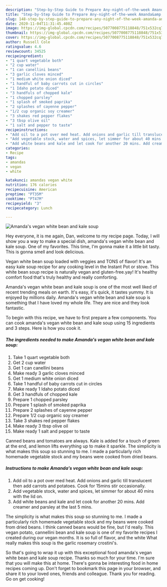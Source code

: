 ```yaml
---
description: "Step-by-Step Guide to Prepare Any-night-of-the-week Amanda&amp;#39;s vegan white bean and kale soup"
title: "Step-by-Step Guide to Prepare Any-night-of-the-week Amanda&amp;#39;s vegan white bean and kale soup"
slug: 148-step-by-step-guide-to-prepare-any-night-of-the-week-amanda-and-39-s-vegan-white-bean-and-kale-soup
date: 2020-11-04T11:31:45.408Z
image: https://img-global.cpcdn.com/recipes/5077008775118848/751x532cq70/amandas-vegan-white-bean-and-kale-soup-recipe-main-photo.jpg
thumbnail: https://img-global.cpcdn.com/recipes/5077008775118848/751x532cq70/amandas-vegan-white-bean-and-kale-soup-recipe-main-photo.jpg
cover: https://img-global.cpcdn.com/recipes/5077008775118848/751x532cq70/amandas-vegan-white-bean-and-kale-soup-recipe-main-photo.jpg
author: Russell Cole
ratingvalue: 4.6
reviewcount: 34525
recipeingredient:
- "1 quart vegetable both"
- "2 cup water"
- "1 can canellini beans"
- "3 garlic cloves minced"
- "1 medium white onion diced"
- "1 handful of baby carrots cut in circles"
- "1 Idaho potato diced"
- "3 handfuls of chopped kale"
- "1 chopped parsley"
- "1 splash of smoked paprika"
- "2 splashes of cayenne pepper"
- "1/2 cup organic soy creamer"
- "3 shakes red pepper flakes"
- "3 tbsp olive oil"
- "1 salt and pepper to taste"
recipeinstructions:
- "Add oil to a pot over med heat. Add onions and garlic till translucent then add carrots and potatoes. Cook for 15mins stir occasionally."
- "Add vegetable stock, water and spices, let simmer for about 40 mins with the lid on."
- "Add white beans and kale and let cook for another 20 mins. Add creamer and parsley at the last 5 mins."
categories:
- Recipe
tags:
- amandas
- vegan
- white

katakunci: amandas vegan white 
nutrition: 176 calories
recipecuisine: American
preptime: "PT35M"
cooktime: "PT47M"
recipeyield: "3"
recipecategory: Lunch

---
```



![Amanda&#39;s vegan white bean and kale soup](https://img-global.cpcdn.com/recipes/5077008775118848/751x532cq70/amandas-vegan-white-bean-and-kale-soup-recipe-main-photo.jpg)

Hey everyone, it is me again, Dan, welcome to my recipe page. Today, I will show you a way to make a special dish, amanda&#39;s vegan white bean and kale soup. One of my favorites. This time, I'm gonna make it a little bit tasty. This is gonna smell and look delicious.

Vegan white bean soup loaded with veggies and TONS of flavor! It&#39;s an easy kale soup recipe for any cooking level in the Instant Pot or stove. This white bean soup recipe is naturally vegan and gluten-free.yay! It&#39;s healthy comfort food that&#39;s truly healthy and really comforting.

Amanda&#39;s vegan white bean and kale soup is one of the most well liked of recent trending meals on earth. It's easy, it's quick, it tastes yummy. It is enjoyed by millions daily. Amanda&#39;s vegan white bean and kale soup is something that I have loved my whole life. They are nice and they look fantastic.


To begin with this recipe, we have to first prepare a few components. You can cook amanda&#39;s vegan white bean and kale soup using 15 ingredients and 3 steps. Here is how you cook it.

<!--inarticleads1-->

##### The ingredients needed to make Amanda&#39;s vegan white bean and kale soup:

1. Take 1 quart vegetable both
1. Get 2 cup water
1. Get 1 can canellini beans
1. Make ready 3 garlic cloves minced
1. Get 1 medium white onion diced
1. Take 1 handful of baby carrots cut in circles
1. Make ready 1 Idaho potato diced
1. Get 3 handfuls of chopped kale
1. Prepare 1 chopped parsley
1. Prepare 1 splash of smoked paprika
1. Prepare 2 splashes of cayenne pepper
1. Prepare 1/2 cup organic soy creamer
1. Take 3 shakes red pepper flakes
1. Make ready 3 tbsp olive oil
1. Make ready 1 salt and pepper to taste


Canned beans and tomatoes are always. Kale is added for a touch of green at the end, and lemon lifts everything up to make it sparkle. The simplicity is what makes this soup so stunning to me. I made a particularly rich homemade vegetable stock and my beans were cooked from dried beans. 

<!--inarticleads2-->

##### Instructions to make Amanda&#39;s vegan white bean and kale soup:

1. Add oil to a pot over med heat. Add onions and garlic till translucent then add carrots and potatoes. Cook for 15mins stir occasionally.
1. Add vegetable stock, water and spices, let simmer for about 40 mins with the lid on.
1. Add white beans and kale and let cook for another 20 mins. Add creamer and parsley at the last 5 mins.


The simplicity is what makes this soup so stunning to me. I made a particularly rich homemade vegetable stock and my beans were cooked from dried beans. I think canned beans would be fine, but I&#39;d really. This vegan potato, cannellini bean and kale soup is one of my favorite recipes I created during our vegan months. It is so full of flavor, and the white What really makes this soup is the garlic rosemary crostini&#39;s. 

So that's going to wrap it up with this exceptional food amanda&#39;s vegan white bean and kale soup recipe. Thanks so much for your time. I'm sure that you will make this at home. There's gonna be interesting food in home recipes coming up. Don't forget to bookmark this page in your browser, and share it to your loved ones, friends and colleague. Thank you for reading. Go on get cooking!
